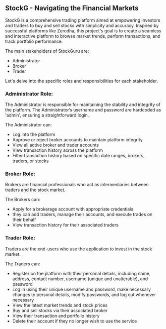 ## StockG - Navigating the Financial Markets

StockG is a comprehensive trading platform aimed at empowering investors and traders to buy and sell stocks with simplicity and accuracy. Inspired by successful platforms like Zerodha, this project's goal is to create a seamless and interactive platform to browse market trends, perform transactions, and track portfolio performance.

The main stakeholders of StockGuru are:

- Administrator
- Broker
- Trader

Let's delve into the specific roles and responsibilities for each stakeholder.

### **Administrator Role:**

The Administrator is responsible for maintaining the stability and integrity of the platform. The Administrator’s username and password are hardcoded as 'admin', ensuring a straightforward login.

The Administrator can:

- Log into the platform
- Approve or reject broker accounts to maintain platform integrity
- View all active broker and trader accounts
- View transaction history across the platform
- Filter transaction history based on specific date ranges, brokers, traders, or stocks

### **Broker Role:**

Brokers are financial professionals who act as intermediaries between traders and the stock market.

The Brokers can:

- Apply for a brokerage account with appropriate credentials
- they can add traders, manage their accounts, and execute trades on their behalf
- View transaction history for their associated traders

### **Trader Role:**

Traders are the end-users who use the application to invest in the stock market.

The Traders can:

- Register on the platform with their personal details, including name, address, contact number, username (unique and unalterable), and password
- Log in using their unique username and password, make necessary changes to personal details, modify passwords, and log out whenever necessary
- View the latest market trends and stock prices
- Buy and sell stocks via their associated broker
- View their transaction and portfolio history
- Delete their account if they no longer wish to use the service
